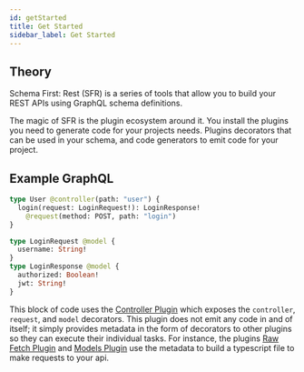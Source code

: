 ```yaml
---
id: getStarted
title: Get Started
sidebar_label: Get Started
---
```

## Theory

Schema First: Rest (SFR) is a series of tools that allow you to build your REST APIs using GraphQL schema definitions. 

The magic of SFR is the plugin ecosystem around it. You install the plugins you need to generate code for your projects needs. Plugins decorators that can be used in your schema, and code generators to emit code for your project.


## Example GraphQL

```graphql
type User @controller(path: "user") {
  login(request: LoginRequest!): LoginResponse!
    @request(method: POST, path: "login")
}

type LoginRequest @model {
  username: String!
}
type LoginResponse @model {
  authorized: Boolean!
  jwt: String!
}
```

This block of code uses the [Controller Plugin](../plugins/controller.md) which exposes the `controller`, `request`, and `model` decorators. This plugin does not emit any code in and of itself; it simply provides metadata in the form of decorators to other plugins so they can execute their individual tasks. For instance, the plugins [Raw Fetch Plugin](../plugins/raw-fetch.md) and [Models Plugin](../plugins/models.md) use the metadata to build a typescript file to make requests to your api.

